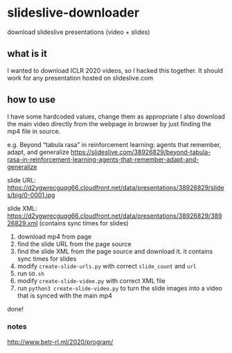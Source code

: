 # slideslive-downloader
download slideslive presentations (video + slides)

## what is it
I wanted to download ICLR 2020 videos, so I hacked this together. It should work for any presentation hosted on slideslive.com

## how to use
I have some hardcoded values, change them as appropriate
I also download the main video directly from the webpage in browser by just finding the mp4 file in source.

e.g. 
Beyond “tabula rasa” in reinforcement learning: agents that remember, adapt, and generalize 
https://slideslive.com/38926829/beyond-tabula-rasa-in-reinforcement-learning-agents-that-remember-adapt-and-generalize

slide URL: https://d2ygwrecguqg66.cloudfront.net/data/presentations/38926829/slides/big/0-0001.jpg

slide XML: https://d2ygwrecguqg66.cloudfront.net/data/presentations/38926829/38926829.xml
(contains sync times for slides)


1. download mp4 from page
2. find the slide URL from the page source
3. find the slide XML from the page source and download it. it contains sync times for slides
4. modify `create-slide-urls.py` with correct `slide_count` and `url`
5. run `GO.sh`
6. modify `create-slide-video.py` with correct XML file 
7. run `python3 create-slide-video.py` to turn the slide images into a video that is synced with the main mp4

done!

### notes
http://www.betr-rl.ml/2020/program/

